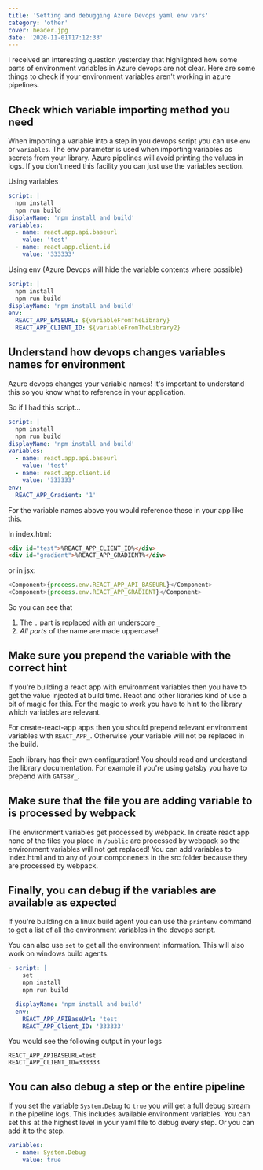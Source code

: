 ```yaml
---
title: 'Setting and debugging Azure Devops yaml env vars'
category: 'other'
cover: header.jpg
date: '2020-11-01T17:12:33'
---
```


I received an interesting question yesterday that highlighted how some parts of environment variables in Azure devops are not clear. Here are some things to check if your environment variables aren't working in azure pipelines.

<!-- end excerpt -->

## Check which variable importing method you need

When importing a variable into a step in you devops script you can use `env` or `variables`. The env parameter is used when importing variables as secrets from your library. Azure pipelines will avoid printing the values in logs. If you don't need this facility you can just use the variables section.

Using variables

```yaml
script: |
  npm install
  npm run build
displayName: 'npm install and build'
variables:
  - name: react.app.api.baseurl
    value: 'test'
  - name: react.app.client.id
    value: '333333'
```

Using env (Azure Devops will hide the variable contents where possible)

```yaml
script: |
  npm install
  npm run build
displayName: 'npm install and build'
env:
  REACT_APP_BASEURL: ${variableFromTheLibrary}
  REACT_APP_CLIENT_ID: ${variableFromTheLibrary2}
```

## Understand how devops changes variables names for environment

Azure devops changes your variable names! It's important to understand this so you know what to reference in your application.

So if I had this script...

```yaml
script: |
  npm install
  npm run build
displayName: 'npm install and build'
variables:
  - name: react.app.api.baseurl
    value: 'test'
  - name: react.app.client.id
    value: '333333'
env:
  REACT_APP_Gradient: '1'
```

For the variable names above you would reference these in your app like this.

In index.html:

```html
<div id="test">%REACT_APP_CLIENT_ID%</div>
<div id="gradient">%REACT_APP_GRADIENT%</div>
```

or in jsx:

```js
<Component>{process.env.REACT_APP_API_BASEURL}</Component>
<Component>{process.env.REACT_APP_GRADIENT}</Component>
```

So you can see that

1. The `.` part is replaced with an underscore `_`
2. _All parts_ of the name are made uppercase!

## Make sure you prepend the variable with the correct hint

If you're building a react app with environment variables then you have to get the value injected at build time. React and other libraries kind of use a bit of magic for this. For the magic to work you have to hint to the library which variables are relevant.

For create-react-app apps then you should prepend relevant environment variables with `REACT_APP_`. Otherwise your variable will not be replaced in the build.

Each library has their own configuration! You should read and understand the library documentation. For example if you're using gatsby you have to prepend with `GATSBY_`.

## Make sure that the file you are adding variable to is processed by webpack

The environment variables get processed by webpack. In create react app none of the files you place in `/public` are processed by webpack so the environment variables will not get replaced! You can add variables to index.html and to any of your componenets in the src folder because they are processed by webpack.

## Finally, you can debug if the variables are available as expected

If you're building on a linux build agent you can use the `printenv` command to get a list of all the environment variables in the devops script.

You can also use `set` to get all the environment information. This will also work on windows build agents.

```yaml
- script: |
    set
    npm install
    npm run build

  displayName: 'npm install and build'
  env:
    REACT_APP_APIBaseUrl: 'test'
    REACT_APP_Client_ID: '333333'
```

You would see the following output in your logs

```
REACT_APP_APIBASEURL=test
REACT_APP_CLIENT_ID=333333
```

## You can also debug a step or the entire pipeline

If you set the variable `System.Debug` to `true` you will get a full debug stream in the pipeline logs. This includes available environment variables. You can set this at the highest level in your yaml file to debug every step. Or you can add it to the step.

```yaml
variables:
  - name: System.Debug
    value: true
```
